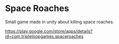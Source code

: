 # Space Roaches
Small game made in unity about killing space roaches.

https://play.google.com/store/apps/details?id=com.tripleloopgames.spaceroaches
